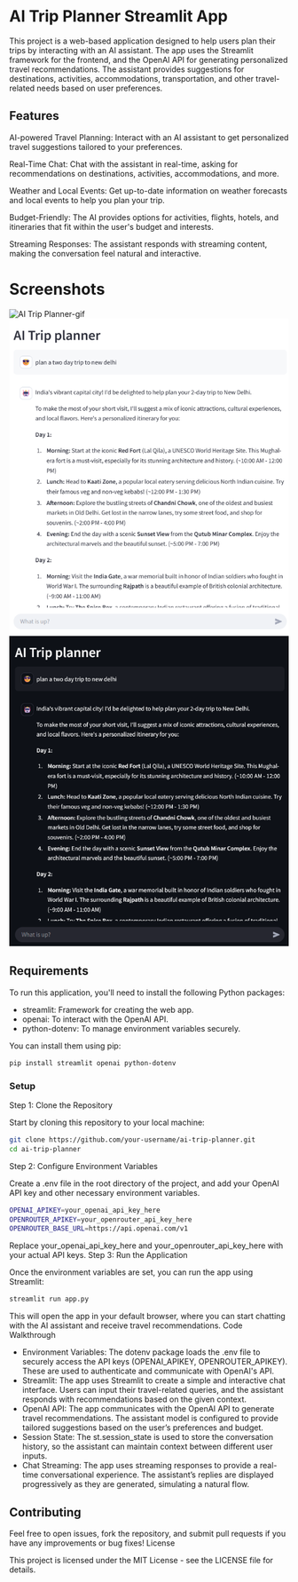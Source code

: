 # AI Trip Planner Streamlit App

This project is a web-based application designed to help users plan their trips by interacting with an AI assistant. The app uses the Streamlit framework for the frontend, and the OpenAI API for generating personalized travel recommendations. The assistant provides suggestions for destinations, activities, accommodations, transportation, and other travel-related needs based on user preferences.
## Features
AI-powered Travel Planning: Interact with an AI assistant to get personalized travel suggestions tailored to your preferences.

Real-Time Chat: Chat with the assistant in real-time, asking for recommendations on destinations, activities, accommodations, and more.

Weather and Local Events: Get up-to-date information on weather forecasts and local events to help you plan your trip.

Budget-Friendly: The AI provides options for activities, flights, hotels, and itineraries that fit within the user's budget and interests.

Streaming Responses: The assistant responds with streaming content, making the conversation feel natural and interactive.

# Screenshots
![AI Trip Planner-gif](https://raw.githubusercontent.com/Mangaleshwaran2002/AI-Trip-Planner/refs/heads/master/Screenshot/AI-Trip-planner-gif.gif)
![AI Trip Planner-s1](https://raw.githubusercontent.com/Mangaleshwaran2002/AI-Trip-Planner/refs/heads/master/Screenshot/AI-Trip-planner-s1.png)
![AI Trip Planner-s2](https://raw.githubusercontent.com/Mangaleshwaran2002/AI-Trip-Planner/refs/heads/master/Screenshot/AI-Trip-planner-s2.png)
## Requirements

To run this application, you'll need to install the following Python packages:

 * streamlit: Framework for creating the web app.
 * openai: To interact with the OpenAI API.
 * python-dotenv: To manage environment variables securely.

You can install them using pip:

```bash
pip install streamlit openai python-dotenv
```

### Setup
Step 1: Clone the Repository

Start by cloning this repository to your local machine:
```bash
git clone https://github.com/your-username/ai-trip-planner.git
cd ai-trip-planner
```
Step 2: Configure Environment Variables

Create a .env file in the root directory of the project, and add your OpenAI API key and other necessary environment variables.
```bash
OPENAI_APIKEY=your_openai_api_key_here
OPENROUTER_APIKEY=your_openrouter_api_key_here
OPENROUTER_BASE_URL=https://api.openai.com/v1
```
Replace your_openai_api_key_here and your_openrouter_api_key_here with your actual API keys.
Step 3: Run the Application

Once the environment variables are set, you can run the app using Streamlit:
```bash
streamlit run app.py
```
This will open the app in your default browser, where you can start chatting with the AI assistant and receive travel recommendations.
Code Walkthrough
 * Environment Variables: The dotenv package loads the .env file to securely access the API keys (OPENAI_APIKEY, OPENROUTER_APIKEY). These are used to authenticate and communicate with OpenAI's API.
 * Streamlit: The app uses Streamlit to create a simple and interactive chat interface. Users can input their travel-related queries, and the assistant responds with recommendations based on the given context.
 * OpenAI API: The app communicates with the OpenAI API to generate travel recommendations. The assistant model is configured to provide tailored suggestions based on the user’s preferences and budget.
 * Session State: The st.session_state is used to store the conversation history, so the assistant can maintain context between different user inputs.
 * Chat Streaming: The app uses streaming responses to provide a real-time conversational experience. The assistant’s replies are displayed progressively as they are generated, simulating a natural flow.


## Contributing

Feel free to open issues, fork the repository, and submit pull requests if you have any improvements or bug fixes!
License

This project is licensed under the MIT License - see the LICENSE file for details.